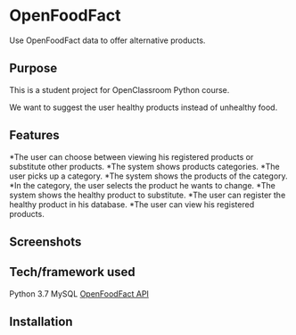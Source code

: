 # OpenFoodFact

Use OpenFoodFact data to offer alternative products.

Purpose
-----------------
This is a student project for OpenClassroom Python course. 

We want to suggest the user healthy products instead of unhealthy food.

Features
-----------------

*The user can choose between viewing his registered products or substitute other products.
*The system shows products categories.
*The user picks up a category.
*The system shows the products of the category.
*In the category, the user selects the product he wants to change.
*The system shows the healthy product to substitute.
*The user can register the healthy product in his database.
*The user can view his registered products.

Screenshots
-----------------

Tech/framework used
-----------------
Python 3.7
MySQL
[OpenFoodFact API](https://en.wiki.openfoodfacts.org/API)

Installation
-----------------


